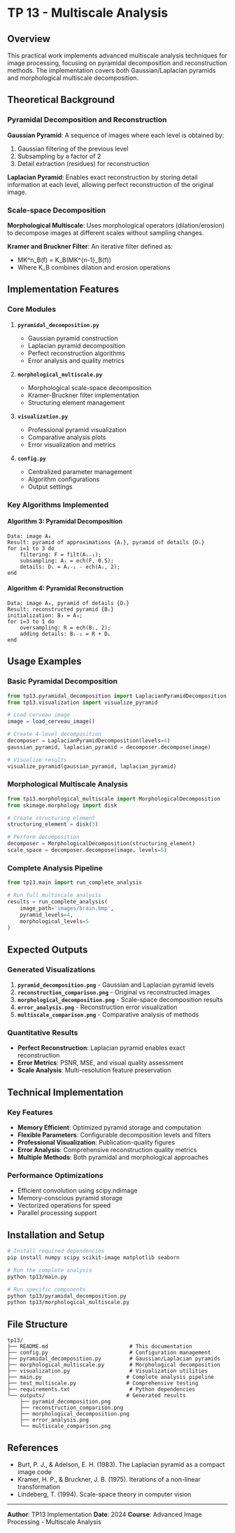 # TP 13 - Multiscale Analysis

## Overview

This practical work implements advanced multiscale analysis techniques for image processing, focusing on pyramidal decomposition and reconstruction methods. The implementation covers both Gaussian/Laplacian pyramids and morphological multiscale decomposition.

## Theoretical Background

### Pyramidal Decomposition and Reconstruction

**Gaussian Pyramid**: A sequence of images where each level is obtained by:
1. Gaussian filtering of the previous level
2. Subsampling by a factor of 2
3. Detail extraction (residues) for reconstruction

**Laplacian Pyramid**: Enables exact reconstruction by storing detail information at each level, allowing perfect reconstruction of the original image.

### Scale-space Decomposition

**Morphological Multiscale**: Uses morphological operators (dilation/erosion) to decompose images at different scales without sampling changes.

**Kramer and Bruckner Filter**: An iterative filter defined as:
- MK^n_B(f) = K_B(MK^{n-1}_B(f))
- Where K_B combines dilation and erosion operations

## Implementation Features

### Core Modules

1. **`pyramidal_decomposition.py`**
   - Gaussian pyramid construction
   - Laplacian pyramid decomposition
   - Perfect reconstruction algorithms
   - Error analysis and quality metrics

2. **`morphological_multiscale.py`**
   - Morphological scale-space decomposition
   - Kramer-Bruckner filter implementation
   - Structuring element management

3. **`visualization.py`**
   - Professional pyramid visualization
   - Comparative analysis plots
   - Error visualization and metrics

4. **`config.py`**
   - Centralized parameter management
   - Algorithm configurations
   - Output settings

### Key Algorithms Implemented

#### Algorithm 3: Pyramidal Decomposition
```
Data: image A₀
Result: pyramid of approximations {Aᵢ}, pyramid of details {Dᵢ}
for i=1 to 3 do
    filtering: F = filt(Aᵢ₋₁);
    subsampling: Aᵢ = ech(F, 0.5);
    details: Dᵢ = Aᵢ₋₁ - ech(Aᵢ, 2);
end
```

#### Algorithm 4: Pyramidal Reconstruction
```
Data: image A₃, pyramid of details {Dᵢ}
Result: reconstructed pyramid {Bᵢ}
initialization: B₃ = A₃;
for i=3 to 1 do
    oversampling: R = ech(Bᵢ, 2);
    adding details: Bᵢ₋₁ = R + Dᵢ
end
```

## Usage Examples

### Basic Pyramidal Decomposition
```python
from tp13.pyramidal_decomposition import LaplacianPyramidDecomposition
from tp13.visualization import visualize_pyramid

# Load cerveau image
image = load_cerveau_image()

# Create 4-level decomposition
decomposer = LaplacianPyramidDecomposition(levels=4)
gaussian_pyramid, laplacian_pyramid = decomposer.decompose(image)

# Visualize results
visualize_pyramid(gaussian_pyramid, laplacian_pyramid)
```

### Morphological Multiscale Analysis
```python
from tp13.morphological_multiscale import MorphologicalDecomposition
from skimage.morphology import disk

# Create structuring element
structuring_element = disk(3)

# Perform decomposition
decomposer = MorphologicalDecomposition(structuring_element)
scale_space = decomposer.decompose(image, levels=5)
```

### Complete Analysis Pipeline
```python
from tp13.main import run_complete_analysis

# Run full multiscale analysis
results = run_complete_analysis(
    image_path='images/brain.bmp',
    pyramid_levels=4,
    morphological_levels=5
)
```

## Expected Outputs

### Generated Visualizations
1. **`pyramid_decomposition.png`** - Gaussian and Laplacian pyramid levels
2. **`reconstruction_comparison.png`** - Original vs reconstructed images
3. **`morphological_decomposition.png`** - Scale-space decomposition results
4. **`error_analysis.png`** - Reconstruction error visualization
5. **`multiscale_comparison.png`** - Comparative analysis of methods

### Quantitative Results
- **Perfect Reconstruction**: Laplacian pyramid enables exact reconstruction
- **Error Metrics**: PSNR, MSE, and visual quality assessment
- **Scale Analysis**: Multi-resolution feature preservation

## Technical Implementation

### Key Features
- **Memory Efficient**: Optimized pyramid storage and computation
- **Flexible Parameters**: Configurable decomposition levels and filters
- **Professional Visualization**: Publication-quality figures
- **Error Analysis**: Comprehensive reconstruction quality metrics
- **Multiple Methods**: Both pyramidal and morphological approaches

### Performance Optimizations
- Efficient convolution using scipy.ndimage
- Memory-conscious pyramid storage
- Vectorized operations for speed
- Parallel processing support

## Installation and Setup

```bash
# Install required dependencies
pip install numpy scipy scikit-image matplotlib seaborn

# Run the complete analysis
python tp13/main.py

# Run specific components
python tp13/pyramidal_decomposition.py
python tp13/morphological_multiscale.py
```

## File Structure
```
tp13/
├── README.md                          # This documentation
├── config.py                          # Configuration management
├── pyramidal_decomposition.py         # Gaussian/Laplacian pyramids
├── morphological_multiscale.py        # Morphological decomposition
├── visualization.py                   # Visualization utilities
├── main.py                           # Complete analysis pipeline
├── test_multiscale.py                # Comprehensive testing
├── requirements.txt                   # Python dependencies
└── outputs/                          # Generated results
    ├── pyramid_decomposition.png
    ├── reconstruction_comparison.png
    ├── morphological_decomposition.png
    ├── error_analysis.png
    └── multiscale_comparison.png
```

## References

- Burt, P. J., & Adelson, E. H. (1983). The Laplacian pyramid as a compact image code
- Kramer, H. P., & Bruckner, J. B. (1975). Iterations of a non-linear transformation
- Lindeberg, T. (1994). Scale-space theory in computer vision

---

**Author**: TP13 Implementation
**Date**: 2024
**Course**: Advanced Image Processing - Multiscale Analysis
